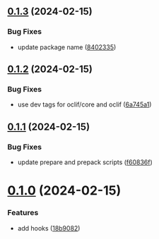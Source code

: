 ## [0.1.3](https://github.com/oclif/plugin-test-bundle/compare/0.1.2...0.1.3) (2024-02-15)


### Bug Fixes

* update package name ([8402335](https://github.com/oclif/plugin-test-bundle/commit/840233519d1bc95824e401065457e8ddb54c7991))



## [0.1.2](https://github.com/oclif/plugin-test-bundle/compare/0.1.1...0.1.2) (2024-02-15)


### Bug Fixes

* use dev tags for oclif/core and oclif ([6a745a1](https://github.com/oclif/plugin-test-bundle/commit/6a745a176f767b57b1d17b9064400f561aefa21c))



## [0.1.1](https://github.com/oclif/plugin-test-bundle/compare/0.1.0...0.1.1) (2024-02-15)


### Bug Fixes

* update prepare and prepack scripts ([f60836f](https://github.com/oclif/plugin-test-bundle/commit/f60836f07ea0594b965922a953bdac7e0bd47765))



# [0.1.0](https://github.com/oclif/plugin-test-bundle/compare/18b908292e98e221fbec030a3c5b5937491c498b...0.1.0) (2024-02-15)


### Features

* add hooks ([18b9082](https://github.com/oclif/plugin-test-bundle/commit/18b908292e98e221fbec030a3c5b5937491c498b))



